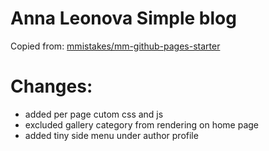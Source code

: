 # Anna Leonova Simple blog

Copied from: [mmistakes/mm-github-pages-starter](https://github.com/mmistakes/mm-github-pages-starter)

# Changes: 

- added per page cutom css and js
- excluded gallery category from rendering on home page
- added tiny side menu under author profile

